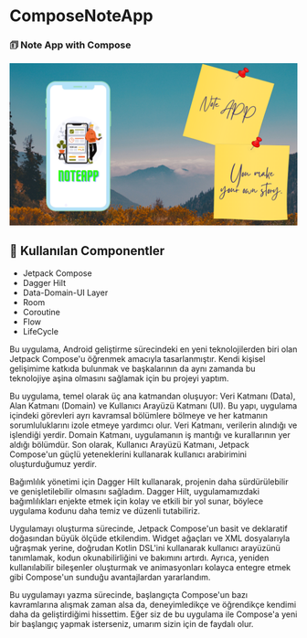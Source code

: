 # ComposeNoteApp

  <h3> 🗊 Note App with Compose</h3>
 <img src="https://github.com/erkocali1/ComposeNoteApp/blob/master/app/src/main/res/drawable/appnote.png" alt="Resim">

  <h2>📝 Kullanılan Componentler</h2>
<ul>
  <li>Jetpack Compose</li>
  <li>Dagger Hilt</li>
  <li>Data-Domain-UI Layer</li>
  <li>Room</li>
  <li>Coroutine</li>
  <li>Flow</li>
  <li>LifeCycle</li>
</ul>

Bu uygulama, Android geliştirme sürecindeki en yeni teknolojilerden biri olan Jetpack Compose'u öğrenmek amacıyla tasarlanmıştır. Kendi kişisel gelişimime katkıda bulunmak ve başkalarının da aynı zamanda bu teknolojiye aşina olmasını sağlamak için bu projeyi yaptım.

Bu uygulama, temel olarak üç ana katmandan oluşuyor: Veri Katmanı (Data), Alan Katmanı (Domain) ve Kullanıcı Arayüzü Katmanı (UI). Bu yapı, uygulama içindeki görevleri ayrı kavramsal bölümlere bölmeye ve her katmanın sorumluluklarını izole etmeye yardımcı olur. Veri Katmanı, verilerin alındığı ve işlendiği yerdir. Domain Katmanı, uygulamanın iş mantığı ve kurallarının yer aldığı bölümdür. Son olarak, Kullanıcı Arayüzü Katmanı, Jetpack Compose'un güçlü yeteneklerini kullanarak kullanıcı arabirimini oluşturduğumuz yerdir.

Bağımlılık yönetimi için Dagger Hilt kullanarak, projenin daha sürdürülebilir ve genişletilebilir olmasını sağladım. Dagger Hilt, uygulamamızdaki bağımlılıkları enjekte etmek için kolay ve etkili bir yol sunar, böylece uygulama kodunu daha temiz ve düzenli tutabiliriz.

Uygulamayı oluşturma sürecinde, Jetpack Compose'un basit ve deklaratif doğasından büyük ölçüde etkilendim. Widget ağaçları ve XML dosyalarıyla uğraşmak yerine, doğrudan Kotlin DSL'ini kullanarak kullanıcı arayüzünü tanımlamak, kodun okunabilirliğini ve bakımını artırdı. Ayrıca, yeniden kullanılabilir bileşenler oluşturmak ve animasyonları kolayca entegre etmek gibi Compose'un sunduğu avantajlardan yararlandım.

Bu uygulamayı yazma sürecinde, başlangıçta Compose'un bazı kavramlarına alışmak zaman alsa da, deneyimledikçe ve öğrendikçe kendimi daha da geliştirdiğimi hissettim. Eğer siz de bu uygulama ile Compose'a yeni bir başlangıç yapmak isterseniz, umarım sizin için de faydalı olur.
